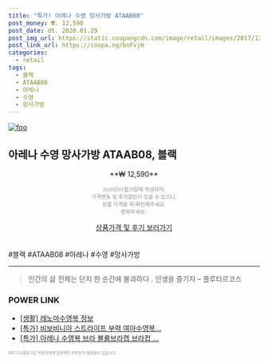 ```yaml
--- 
title: "특가! 아레나 수영 망사가방 ATAAB08" 
post_money: ₩. 12,590 
post_date: dt. 2020.01.29 
post_img_url: https://static.coupangcdn.com/image/retail/images/2017/12/15/18/6/99ce76be-0ab1-471c-b116-61d1bea67a32.jpg 
post_link_url: https://coupa.ng/bnFvjH 
categories: 
  - retail 
tags: 
  - 블랙 
  - ATAAB08 
  - 아레나 
  - 수영 
  - 망사가방 
--- 
```

[![foo](https://static.coupangcdn.com/image/retail/images/2017/12/15/18/6/99ce76be-0ab1-471c-b116-61d1bea67a32.jpg)](https://coupa.ng/bnFvjH) 

## 아레나 수영 망사가방 ATAAB08, 블랙 
<p style="text-align: center;">**₩ 12,590**</p> 
<p style="text-align: center;"><span style="color: #898c8f; font-family: Georgia,Times,serif; font-size: 0.75em;">2020년01월29일에 작성되어, <br>가격변동 및 추가할인이 있을 수 있으니,<br> 상품 가격을 꼭!확인해주세요.<br>행복하세요~</span> 
</p>	 
<div markdown="0" style="text-align: center;"><a href="https://coupa.ng/bnFvjH" class="btn btn--success">상품가격 및 후기 보러가기</a></div> 
<br><br> 
  #블랙 #ATAAB08 #아레나 #수영 #망사가방 
<hr> 

> 인간의 삶 전체는 단지 한 순간에 불과하다 . 인생을 즐기자 – 플루타르코스 


### POWER LINK

* <a href="https://blog.naver.com/santokki14/221769578562" target="_blank"> [생활] 레노마수영복 정보 </a>
* <a href="https://blog.naver.com/an0733/221789232927" target="_blank">[특가] 비보비니아 스트라이프 부력 여아수영복...</a>
* <a href="https://blog.naver.com/an0733/221789796232" target="_blank">[특가] 아레나 수영복 브라 볼륨브라캡 브라컵 ...</a>

<span style="color: #898c8f; font-family: Georgia,Times,serif; font-size: 0.55em;">파트너스활동으로 작성자에게 일정액의 커미션이 제공될수 있습니다.</span> 

